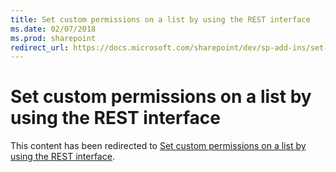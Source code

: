 ```yaml
---
title: Set custom permissions on a list by using the REST interface
ms.date: 02/07/2018
ms.prod: sharepoint
redirect_url: https://docs.microsoft.com/sharepoint/dev/sp-add-ins/set-custom-permissions-on-a-list-by-using-the-rest-interface
---
```



# Set custom permissions on a list by using the REST interface

This content has been redirected to [Set custom permissions on a list by using the REST interface](../../sp-add-ins/set-custom-permissions-on-a-list-by-using-the-rest-interface.md).